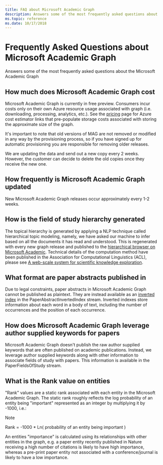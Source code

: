 ```yaml
---
title: FAQ about Microsoft Academic Graph
description: Answers some of the most frequently asked questions about the Microsoft Academic Graph
ms.topic: reference
ms.date: 10/17/2018
---
```

# Frequently Asked Questions about Microsoft Academic Graph

Answers some of the most frequently asked questions about the Microsoft Academic Graph

## How much does Microsoft Academic Graph cost

Microsoft Academic Graph is currently in free preview. Consumers incur costs only on their own Azure resource usage associated with graph (i.e. downloading, processing, analytics, etc.). See the [pricing](resources-pricing.md) page for Azure cost estimator links that pre-populate storage costs associated with storing the approximate size of the graph.

It's important to note that old versions of MAG are not removed or modified in any way by the provisioning process, so if you have signed up for automatic provisioning you are responsible for removing older releases.

We are updating the data and send out a new copy every 2 weeks. However, the customer can decide to delete the old copies once they receive the new one.

## How frequently is Microsoft Academic Graph updated

New Microsoft Academic Graph releases occur approximately every 1-2 weeks.

## How is the field of study hierarchy generated

The topical hierarchy is generated by applying a NLP technique called hierarchical topic modeling, namely, we have asked our machine to infer based on all the documents it has read and understood. This is regenerated  with every new graph release and published to the [hierarchical browser on Microsoft Academic](https://academic.microsoft.com/#/topics/0/). Technical details of the computation method have been published in the Association for Computational Linguistics (ACL), please see [A web-scale system for scientific knowledge exploration](https://academic.microsoft.com/#/detail/2803115315).

## What format are paper abstracts published in

Due to legal constraints, paper abstracts in Microsoft Academic Graph cannot be published as plaintext. They are instead available as an [inverted index](https://en.wikipedia.org/wiki/Inverted_index) in the PaperAbstractInvertedIndex stream. Inverted indexes store information about each word in a body of text, including the number of occurrences and the position of each occurrence.

## How does Microsoft Academic Graph leverage author supplied keywords for papers

Microsoft Academic Graph doesn't publish the raw author supplied keywords that are often published on academic publications. Instead, we leverage author supplied keywords along with other information to associate fields of study with papers. This information is available in the PaperFieldsOfStudy stream.

## What is the Rank value on entities

"Rank" values are a static rank associated with each entity in the Microsoft Academic Graph. The static rank  roughly reflects the log probability of an entity being "important" represented as an integer by multiplying it by -1000, i.e.:

> [!NOTE]
> Rank = -1000 * Ln( probability of an entity being important )

An entities "importance" is calculated using its relationships with other entities in the graph, e.g. a paper entity recently published in Nature receiving a high number of citations is likely to have high importance, whereas a pre-print paper entity not associated with a conference/journal is likely to have a low importance.
